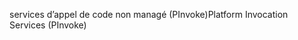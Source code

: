 <span data-ttu-id="10984-101">services d’appel de code non managé (PInvoke)</span><span class="sxs-lookup"><span data-stu-id="10984-101">Platform Invocation Services (PInvoke)</span></span>